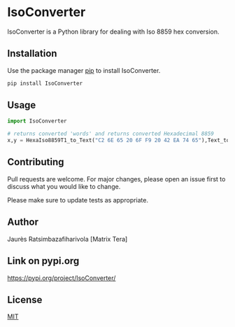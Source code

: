 # IsoConverter

IsoConverter is a Python library for dealing with Iso 8859 hex  conversion.

## Installation

Use the package manager [pip](https://pip.pypa.io/en/stable/) to install IsoConverter.

```bash
pip install IsoConverter
```

## Usage

```python
import IsoConverter

# returns converted 'words' and returns converted Hexadecimal 8859
x,y = HexaIso8859T1_to_Text("C2 6E 65 20 6F F9 20 42 EA 74 65"),Text_to_HexaIso8859T1("Enter")
```

## Contributing

Pull requests are welcome. For major changes, please open an issue first to discuss what you would like to change.

Please make sure to update tests as appropriate.
## Author
Jaurès Ratsimbazafiharivola [Matrix Tera] 
## Link on pypi.org
https://pypi.org/project/IsoConverter/ 
## License

[MIT](https://choosealicense.com/licenses/mit/)

